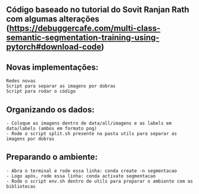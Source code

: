 ##  Código baseado no tutorial do Sovit Ranjan Rath com algumas alterações (https://debuggercafe.com/multi-class-semantic-segmentation-training-using-pytorch#download-code)

##  Novas implementações:
    Redes novas
    Script para separar as imagens por dobras
    Script para rodar o código


## Organizando os dados:
    - Coloque as imagens dentro de data/all/imagens e as labels em data/labels (ambos em formato png)
    - Rode o script split.sh presente na pasta utils para separar as imagens por dobras

## Preparando o ambiente:
    - Abra o terminal e rode essa linha: conda create -n segmentacao
    - Logo após, rode essa linha: conda activate segmentacao
    - Rode o script env.sh dentro de utils para preparar o ambiente com as bibliotecas